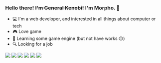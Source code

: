 ### Hello there! ~~I'm General Kenobi!~~ I'm Morpho. 🌿

- 💻 I'm a web developer, and interested in all things about computer or tech
- 🎮 Love game
- 📖 Learning some game engine (but not have works 😥)
- 🔍 Looking for a job

![](https://img.shields.io/badge/-vuejs-gray?style=for-the-badge&logo=vuedotjs)
![](https://img.shields.io/badge/-typescript-gray?style=for-the-badge&logo=typescript)
![](https://img.shields.io/badge/-javascript-gray?style=for-the-badge&logo=javascript)
![](https://img.shields.io/badge/-nodejs-gray?style=for-the-badge&logo=nodedotjs)
![](https://img.shields.io/badge/-raspberrypi-gray?style=for-the-badge&logo=raspberrypi&logoColor=red)
![](https://img.shields.io/badge/-archlinux-gray?style=for-the-badge&logo=archlinux)

<!--
**aoiyukizakura/aoiyukizakura** is a ✨ _special_ ✨ repository because its `README.md` (this file) appears on your GitHub profile.

Here are some ideas to get you started:

- 🔭 I’m currently working on ...
- 🌱 I’m currently learning ...
- 👯 I’m looking to collaborate on ...
- 🤔 I’m looking for help with ...
- 💬 Ask me about ...
- 📫 How to reach me: ...
- 😄 Pronouns: ...
- ⚡ Fun fact: ...
-->
